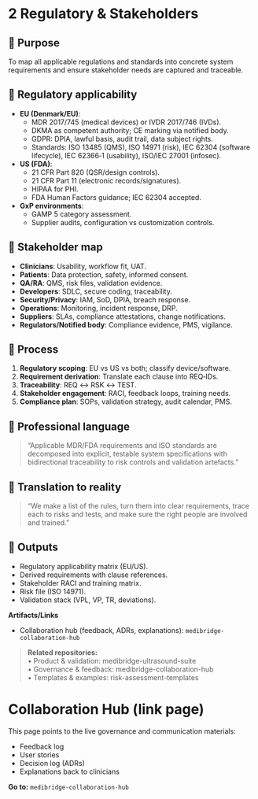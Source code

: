 # 2 Regulatory & Stakeholders

## 🎯 Purpose
To map all applicable regulations and standards into concrete system requirements and ensure stakeholder needs are captured and traceable.

## 📜 Regulatory applicability
- **EU (Denmark/EU)**:
  - MDR 2017/745 (medical devices) or IVDR 2017/746 (IVDs).
  - DKMA as competent authority; CE marking via notified body.
  - GDPR: DPIA, lawful basis, audit trail, data subject rights.
  - Standards: ISO 13485 (QMS), ISO 14971 (risk), IEC 62304 (software lifecycle), IEC 62366‑1 (usability), ISO/IEC 27001 (infosec).
- **US (FDA)**:
  - 21 CFR Part 820 (QSR/design controls).
  - 21 CFR Part 11 (electronic records/signatures).
  - HIPAA for PHI.
  - FDA Human Factors guidance; IEC 62304 accepted.
- **GxP environments**:
  - GAMP 5 category assessment.
  - Supplier audits, configuration vs customization controls.

## 👥 Stakeholder map
- **Clinicians**: Usability, workflow fit, UAT.
- **Patients**: Data protection, safety, informed consent.
- **QA/RA**: QMS, risk files, validation evidence.
- **Developers**: SDLC, secure coding, traceability.
- **Security/Privacy**: IAM, SoD, DPIA, breach response.
- **Operations**: Monitoring, incident response, DRP.
- **Suppliers**: SLAs, compliance attestations, change notifications.
- **Regulators/Notified body**: Compliance evidence, PMS, vigilance.

## 🔄 Process
1. **Regulatory scoping**: EU vs US vs both; classify device/software.
2. **Requirement derivation**: Translate each clause into REQ‑IDs.
3. **Traceability**: REQ ↔ RSK ↔ TEST.
4. **Stakeholder engagement**: RACI, feedback loops, training needs.
5. **Compliance plan**: SOPs, validation strategy, audit calendar, PMS.

## 🧠 Professional language
> “Applicable MDR/FDA requirements and ISO standards are decomposed into explicit, testable system specifications with bidirectional traceability to risk controls and validation artefacts.”

## 💬 Translation to reality
> “We make a list of the rules, turn them into clear requirements, trace each to risks and tests, and make sure the right people are involved and trained.”

## 📁 Outputs
- Regulatory applicability matrix (EU/US).
- Derived requirements with clause references.
- Stakeholder RACI and training matrix.
- Risk file (ISO 14971).
- Validation stack (VPL, VP, TR, deviations).


**Artifacts/Links**  
- Collaboration hub (feedback, ADRs, explanations): `medibridge-collaboration-hub`  

> **Related repositories:**  
> • Product & validation: medibridge-ultrasound-suite  
> • Governance & feedback: medibridge-collaboration-hub  
> • Templates & examples: risk-assessment-templates

# Collaboration Hub (link page)

This page points to the live governance and communication materials:
- Feedback log  
- User stories  
- Decision log (ADRs)  
- Explanations back to clinicians

**Go to:** `medibridge-collaboration-hub`
